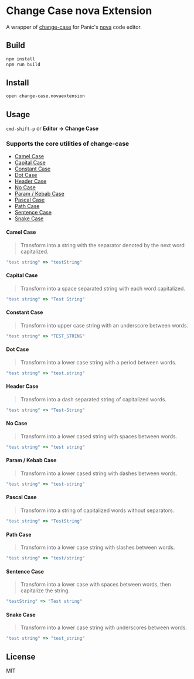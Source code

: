 # Change Case nova Extension

A wrapper of [change-case](https://github.com/blakeembrey/change-case) for Panic's [nova](https://nova.app) code editor.

## Build

```bash
npm install
npm run build
```

## Install

```bash
open change-case.novaextension
```

## Usage

`cmd-shift-p` or **Editor -> Change Case**

### Supports the core utilities of change-case

- [Camel Case](#camel-case)
- [Capital Case](#capital-case)
- [Constant Case](#constant-case)
- [Dot Case](#dot-case)
- [Header Case](#header-case)
- [No Case](#no-case)
- [Param / Kebab Case](#param--kebab-case)
- [Pascal Case](#pascal-case)
- [Path Case](#path-case)
- [Sentence Case](#sentence-case)
- [Snake Case](#snake-case)

#### Camel Case

> Transform into a string with the separator denoted by the next word capitalized.

```js
"test string" => "testString"
```

#### Capital Case

> Transform into a space separated string with each word capitalized.

```js
"test string" => "Test String"
```

#### Constant Case

> Transform into upper case string with an underscore between words.

```js
"test string" => "TEST_STRING"
```

#### Dot Case

> Transform into a lower case string with a period between words.

```js
"test string" => "test.string"
```

#### Header Case

> Transform into a dash separated string of capitalized words.

```js
"test string" => "Test-String"
```

#### No Case

> Transform into a lower cased string with spaces between words.

```js
"test string" => "test string"
```

#### Param / Kebab Case

> Transform into a lower cased string with dashes between words.

```js
"test string" => "test-string"
```

#### Pascal Case

> Transform into a string of capitalized words without separators.

```js
"test string" => "TestString"
```

#### Path Case

> Transform into a lower case string with slashes between words.

```js
"test string" => "test/string"
```

#### Sentence Case

> Transform into a lower case with spaces between words, then capitalize the string.

```js
"testString" => "Test string"
```

#### Snake Case

> Transform into a lower case string with underscores between words.

```js
"test string" => "test_string"
```

## License

MIT
